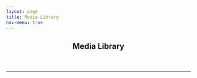 ```yaml
---
layout: page
title: Media Library
nav-menu: true
---
```


<!-- Main -->
<div id="main" class="alt">

<!-- One -->
<section id="one">
	<div class="inner">
		<header class="major">
			<h1>Media Library</h1>
		</header>

<!-- Content -->
<h1 id="content"></h1>
<p></p>
<!--<div class="row">
	<div class="6u 12u$(small)">
		<h3></h3>
		<p></p>
	</div>
	<div class="6u$ 12u$(small)">
		<h3></h3>
		<p></p>
	</div>
	-->
</div>

<hr class="major" />
